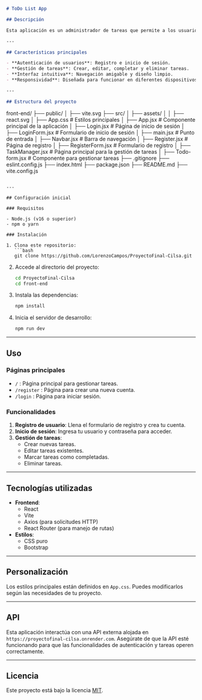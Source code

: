 ```markdown
# ToDo List App

## Descripción

Esta aplicación es un administrador de tareas que permite a los usuarios registrarse, iniciar sesión, y gestionar una lista de tareas de forma eficiente. Los usuarios pueden agregar, editar, completar y eliminar tareas. Está desarrollada en **React** con **Vite** y utiliza una API externa para el backend.

---

## Características principales

- **Autenticación de usuarios**: Registro e inicio de sesión.
- **Gestión de tareas**: Crear, editar, completar y eliminar tareas.
- **Interfaz intuitiva**: Navegación amigable y diseño limpio.
- **Responsividad**: Diseñada para funcionar en diferentes dispositivos.

---

## Estructura del proyecto

```
front-end/
├── public/
│   ├── vite.svg
├── src/
│   ├── assets/
│   │   ├── react.svg
│   ├── App.css          # Estilos principales
│   ├── App.jsx          # Componente principal de la aplicación
│   ├── Login.jsx        # Página de inicio de sesión
│   ├── LoginForm.jsx    # Formulario de inicio de sesión
│   ├── main.jsx         # Punto de entrada
│   ├── Navbar.jsx       # Barra de navegación
│   ├── Register.jsx     # Página de registro
│   ├── RegisterForm.jsx # Formulario de registro
│   ├── TaskManager.jsx  # Página principal para la gestión de tareas
│   ├── Todo-form.jsx    # Componente para gestionar tareas
├── .gitignore
├── eslint.config.js
├── index.html
├── package.json
├── README.md
├── vite.config.js
```

---

## Configuración inicial

### Requisitos

- Node.js (v16 o superior)
- npm o yarn

### Instalación

1. Clona este repositorio:
   ```bash
   git clone https://github.com/LorenzoCampos/ProyectoFinal-Cilsa.git
   ```

2. Accede al directorio del proyecto:
   ```bash
   cd ProyectoFinal-Cilsa
   cd front-end
   ```

3. Instala las dependencias:
   ```bash
   npm install
   ```

4. Inicia el servidor de desarrollo:
   ```bash
   npm run dev
   ```

---

## Uso

### Páginas principales

- `/` : Página principal para gestionar tareas.
- `/register` : Página para crear una nueva cuenta.
- `/login` : Página para iniciar sesión.

### Funcionalidades

1. **Registro de usuario**: Llena el formulario de registro y crea tu cuenta.
2. **Inicio de sesión**: Ingresa tu usuario y contraseña para acceder.
3. **Gestión de tareas**:
   - Crear nuevas tareas.
   - Editar tareas existentes.
   - Marcar tareas como completadas.
   - Eliminar tareas.

---

## Tecnologías utilizadas

- **Frontend**:
  - React
  - Vite
  - Axios (para solicitudes HTTP)
  - React Router (para manejo de rutas)
- **Estilos**:
  - CSS puro
  - Bootstrap

---

## Personalización

Los estilos principales están definidos en `App.css`. Puedes modificarlos según las necesidades de tu proyecto.

---

## API

Esta aplicación interactúa con una API externa alojada en `https://proyectofinal-cilsa.onrender.com`. Asegúrate de que la API esté funcionando para que las funcionalidades de autenticación y tareas operen correctamente.

---

## Licencia

Este proyecto está bajo la licencia [MIT](https://opensource.org/licenses/MIT).